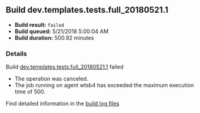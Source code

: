 ## Build dev.templates.tests.full_20180521.1
- **Build result:** `failed`
- **Build queued:** 5/21/2018 5:00:04 AM
- **Build duration:** 500.92 minutes
### Details
Build [dev.templates.tests.full_20180521.1](https://winappstudio.visualstudio.com/web/build.aspx?pcguid=a4ef43be-68ce-4195-a619-079b4d9834c2&builduri=vstfs%3a%2f%2f%2fBuild%2fBuild%2f25688) failed

+ The operation was canceled.
+ The job running on agent wtsb4 has exceeded the maximum execution time of 500.

Find detailed information in the [build log files](https://uwpctdiags.blob.core.windows.net/buildlogs/dev.templates.tests.full_20180521.1_logs.zip)
